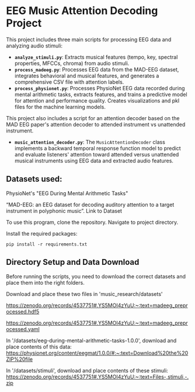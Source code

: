 # EEG Music Attention Decoding Project

This project includes three main scripts for processing EEG data and analyzing audio stimuli:

- **`analyze_stimuli.py`**: Extracts musical features (tempo, key, spectral properties, MFCCs, chroma) from audio stimuli.
- **`process_madeeg.py`**: Processes EEG data from the MAD-EEG dataset, integrates behavioral and musical features, and generates a comprehensive CSV file with attention labels. 
- **`process_physionet.py`**: Processes PhysioNet EEG data recorded during mental arithmetic tasks, extracts features, and trains a predictive model for attention and performance quality. Creates visualizations and pkl files for the machine learning models.

This project also includes a script for an attention decoder based on the MAD EEG paper's attention decoder to attended instrument vs unattended instrument. 

- **`music_attention_decoder.py`**: 
The `MusicAttentionDecoder` class implements a backward temporal response function model to predict and evaluate listeners' attention toward attended versus unattended musical instruments using EEG data and extracted audio features.


## Datasets used:

PhysioNet's "EEG During Mental Arithmetic Tasks"

“MAD-EEG: an EEG dataset for decoding auditory attention to a target instrument in polyphonic music”.  Link to Dataset



To use this program, clone the repository. Navigate to project directory. 

Install the required packages:

```pip install -r requirements.txt```

## Directory Setup and Data Download

Before running the scripts, you need to download the correct datasets and place them into the right folders. 

Download and place these two files in 'music_research/datasets'

https://zenodo.org/records/4537751#.YS5MOI4zYuU:~:text=madeeg_preprocessed.hdf5

https://zenodo.org/records/4537751#.YS5MOI4zYuU:~:text=madeeg_preprocessed.yaml

In '/datasets/eeg-during-mental-arithmetic-tasks-1.0.0', download and place contents of this data: https://physionet.org/content/eegmat/1.0.0/#:~:text=Download%20the%20ZIP%20file

In '/datasets/stimuli', download and place contents of these stimuli: https://zenodo.org/records/4537751#.YS5MOI4zYuU:~:text=Files-,stimuli,-.zip
